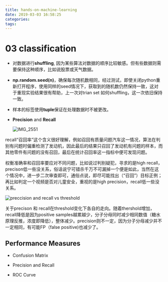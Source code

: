 ```yaml
---
title: hands-on-machine-learning
date: 2019-03-03 16:58:25
categories:
tags:
---
```


# 03 classification

- 对数据进行**shuffling**, 因为某些算法对数据的顺序比较敏感。但有些数据则需要保持这种顺序，比如说股票或天气数据。

- **np.random.seed(n)**，确保每次随机数相同，经过测试，即使关闭python重新打开程序，使用同样的seed情况下，获取到的随机数仍然保持一致，这对于重现实验结果很有帮助，上一次对trian set 如何shuffling，这一次依旧保持一致。

- 样本的标签使用**tuple**保证在处理数据时不被更改。
- **Precision** and **Recall**

  ![IMG_2551](https://ws3.sinaimg.cn/large/006tKfTcly1g0pvjp780ij30jg08fgm6.jpg)

recall“召回率”这个含义很好理解，例如召回有质量问题汽车这一情况，算法在判别有问题时偏重检测了发动机，因此最后的结果只召回了发动机有问题的样本，而其他零件有问题的没有召回，最后在统计召回率这一指标中便可发现问题。

权衡准确率和召回率要应对不同问题，比如说过判别疑犯，寻求的是high recall，precison低一些没关系，俗话说宁可错杀千万不可漏掉一个便是如此，当然在这个情况中，进一步二次审查即可，通俗点说，即尽可能找出（“召回”）目标正例；再比如判定一个视频是否对儿童安全，重视的是high precision，recall低一些没关系。

![preccision and recall vs threshold](https://ws1.sinaimg.cn/large/006tKfTcly1g0pwmrpbghj30b405hmxl.jpg)

关于precison 和 recall在threshold变化下各自的走向。随着thershold增加，recall降低是因为positive samples越累越少，分子分母同时减少相同数值（糖水原理反推，浓度即降低），整体减少。precision则不一定，因为分子分母减少并不一定相同，有可能FP（false positive)也减少了。

## Performance Measures

- Confusion Matrix

- Precision and Recall

- ROC Curve